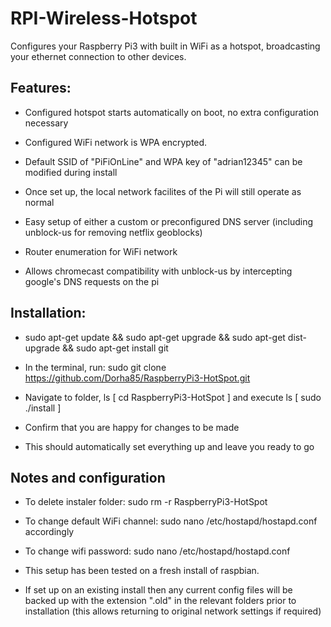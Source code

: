 RPI-Wireless-Hotspot
====================

Configures your Raspberry Pi3 with built in WiFi as a hotspot, broadcasting your ethernet connection to other devices.

Features:
---------

* Configured hotspot starts automatically on boot, no extra configuration necessary

* Configured WiFi network is WPA encrypted.

* Default SSID of "PiFiOnLine" and WPA key of "adrian12345" can be modified during install

* Once set up, the local network facilites of the Pi will still operate as normal

* Easy setup of either a custom or preconfigured DNS server (including unblock-us for removing netflix geoblocks)

* Router enumeration for WiFi network

* Allows chromecast compatibility with unblock-us by intercepting google's DNS requests on the pi


Installation:
-------------
* sudo apt-get update && sudo apt-get upgrade && sudo apt-get dist-upgrade && sudo apt-get install git

* In the terminal, run:
     sudo git clone https://github.com/Dorha85/RaspberryPi3-HotSpot.git

* Navigate to folder, ls [ cd RaspberryPi3-HotSpot ] and execute ls [ sudo ./install ]

* Confirm that you are happy for changes to be made

* This should automatically set everything up and leave you ready to go

Notes and configuration
-----------------------
* To delete instaler folder:  sudo rm -r RaspberryPi3-HotSpot

* To change default WiFi channel:   sudo nano /etc/hostapd/hostapd.conf accordingly
* To change wifi password:          sudo nano /etc/hostapd/hostapd.conf

* This setup has been tested on a fresh install of raspbian.

* If set up on an existing install then any current config files will be backed up with the extension ".old" in the relevant folders prior to installation (this allows returning to original network settings if required)
